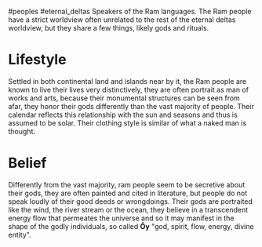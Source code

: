 #peoples #eternal_deltas
Speakers of the Ram languages. The Ram people have a strict worldview often unrelated to the rest of the eternal deltas worldview, but they share a few things, likely gods and rituals. 

# Lifestyle 
Settled in both continental land and islands near by it, the Ram people are known to live their lives very distinctively, they are often portrait as man of works and arts, because their monumental structures can be seen from afar, they honor their gods differently than the vast majority of people. Their calendar reflects this relationship with the sun and seasons and thus is assumed to be solar. Their clothing style is similar of what a naked man is thought. 

# Belief 
Differently from the vast majority, ram people seem to be secretive about their gods, they are often painted and cited in literature, but people do not speak loudly of their good deeds or wrongdoings. Their gods are portraited like the wind, the river stream or the ocean, they believe in a transcendent energy flow that permeates the universe and so it may manifest in the shape of the godly individuals, so called **Ôy** "god, spirit, flow, energy, divine entity".